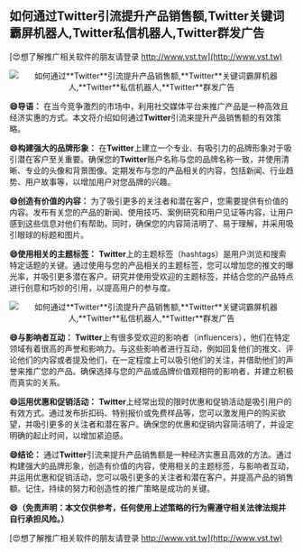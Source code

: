 ## **如何通过**Twitter**引流提升产品销售额,**Twitter**关键词霸屏机器人,**Twitter**私信机器人,**Twitter**群发广告**

[😍想了解推广相关软件的朋友请登录 http://www.vst.tw](http://www.vst.tw)

 <center><img src="https://vst.tw/MP4/tuiguang/png/4.png" alt="如何通过**Twitter**引流提升产品销售额,**Twitter**关键词霸屏机器人,**Twitter**私信机器人,**Twitter**群发广告"></center>

**😄导语：**
在当今竞争激烈的市场中，利用社交媒体平台来推广产品是一种高效且经济实惠的方式。本文将介绍如何通过**Twitter**引流来提升产品销售额的有效策略。

**😄构建强大的品牌形象：**
在**Twitter**上建立一个专业、有吸引力的品牌形象对于吸引潜在客户至关重要。确保您的**Twitter**账户名称与您的品牌名称一致，并使用清晰、专业的头像和背景图像。定期发布与您的产品相关的内容，包括新闻、行业趋势、用户故事等，以增加用户对您品牌的兴趣。

**😄创造有价值的内容：**
为了吸引更多的关注者和潜在客户，您需要提供有价值的内容。发布有关您的产品的新闻、使用技巧、案例研究和用户见证等内容，让用户感到这些信息对他们有帮助。同时，确保您的内容简洁明了、易于理解，并采用吸引眼球的标题和图片。

**😄使用相关的主题标签：**
**Twitter**上的主题标签（hashtags）是用户浏览和搜索特定话题的关键。通过使用与您的产品相关的主题标签，您可以增加您的推文的曝光率，并吸引更多潜在客户。研究并使用受欢迎的主题标签，并结合您的产品特点进行创意和巧妙的引用，以提高用户的参与度。

 <center><img src="https://vst.tw/MP4/tuiguang/png/4.png" alt="如何通过**Twitter**引流提升产品销售额,**Twitter**关键词霸屏机器人,**Twitter**私信机器人,**Twitter**群发广告"></center>

**😄与影响者互动：**
**Twitter**上有很多受欢迎的影响者（influencers），他们在特定领域有着很高的声誉和影响力。与这些影响者进行互动，例如回复他们的推文、评论他们的内容或者提及他们，在一定程度上可以吸引他们的关注，并借助他们的声誉来推广您的产品。确保选择与您的产品或品牌价值观相符的影响者，并建立积极而真实的关系。

**😄运用优惠和促销活动：**
**Twitter**上经常出现的限时优惠和促销活动是吸引用户的有效方式。通过发布折扣码、特别报价或免费样品等，您可以激发用户的购买欲望，并吸引更多的关注者和潜在客户。确保您的优惠和促销内容简洁明了，并设定明确的起止时间，以增加紧迫感。

**😄结论：**
通过**Twitter**引流来提升产品销售额是一种经济实惠且高效的方法。通过构建强大的品牌形象，创造有价值的内容，使用相关的主题标签，与影响者互动，并运用优惠和促销活动，您可以吸引更多的关注者和潜在客户，并提高产品的销售额。记住，持续的努力和创造性的推广策略是成功的关键。

**😄（免责声明：本文仅供参考，任何使用上述策略的行为需遵守相关法律法规并自行承担风险。）**

[😍想了解推广相关软件的朋友请登录 http://www.vst.tw](http://www.vst.tw)



